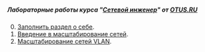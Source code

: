 ##### Лабораторные работы курса "[Сетевой инженер](https://otus.ru/lessons/setevoy-inzhener/)" от [OTUS.RU](https://otus.ru/)

0. [Заполнить раздел о себе](lab00/).
1. [Введение в масштабирование сетей](lab01/).
2. [Масштабирование сетей VLAN](lab02/).


